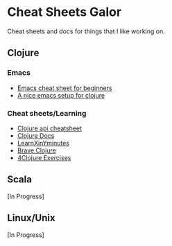 Cheat Sheets Galor
==================

Cheat sheets and docs for things that I like working on.

## Clojure
### Emacs
- [Emacs cheat sheet for beginners](http://sachachua.com/blog/2013/05/how-to-learn-emacs-a-hand-drawn-one-pager-for-beginners)
- [A nice emacs setup for clojure](http://www.braveclojure.com/basic-emacs/#Configuration)

### Cheat sheets/Learning
- [Clojure api cheatsheet](http://clojure.org/api/cheatsheet)
- [Clojure Docs](https://clojuredocs.org)
- [LearnXinYminutes](https://learnxinyminutes.com/docs/clojure/)
- [Brave Clojure](http://www.braveclojure.com)
- [4Clojure Exercises](http://www.4clojure.com/)


## Scala
[In Progress]

## Linux/Unix
[In Progress]
